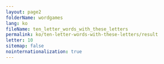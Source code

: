 ```yaml
---
layout: page2
folderName: wordgames
lang: ko
fileName: ten_letter_words_with_these_letters
permalink: ko/ten-letter-words-with-these-letters/result
letter: 10
sitemap: false
nointernationalization: true   
---
```

